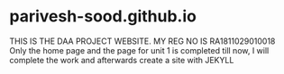 # parivesh-sood.github.io
THIS IS THE DAA PROJECT WEBSITE.
MY REG NO IS RA1811029010018
Only the home page and the page for unit 1 is completed till now, I will complete the work and afterwards create a site with JEKYLL 

